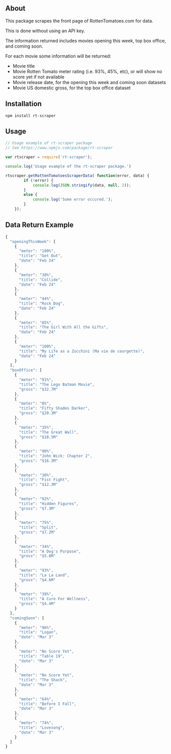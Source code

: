 ## About

This package scrapes the front page of RottenTomatoes.com for data.

This is done without using an API key.

The information returned includes movies opening this week, top box office, and coming soon.

For each movie some information will be returned:
* Movie title
* Movie Rotten Tomato meter rating (i.e. 93%, 45%, etc), or will show no score yet if not available
* Movie release date, for the opening this week and coming soon datasets
* Movie US domestic gross, for the top box office dataset

## Installation

```
npm install rt-scraper
```

## Usage

```javascript
// Usage example of rt-scraper package
// See https://www.npmjs.com/package/rt-scraper

var rtscraper = require('rt-scraper');

console.log('Usage example of the rt-scraper package.')

rtscraper.getRottenTomatoesScraperData( function(error, data) {
        if (!error) {
            console.log(JSON.stringify(data, null, 2));      
        }
        else {
            console.log('Some error occured.');
        }
    });
```

## Data Return Example 

```javascript
{
  "openingThisWeek": [
    {
      "meter": "100%",
      "title": "Get Out",
      "date": "Feb 24"
    },
    {
      "meter": "30%",
      "title": "Collide",
      "date": "Feb 24"
    },
    {
      "meter": "44%",
      "title": "Rock Dog",
      "date": "Feb 24"
    },
    {
      "meter": "85%",
      "title": "The Girl With All the Gifts",
      "date": "Feb 24"
    },
    {
      "meter": "100%",
      "title": "My Life as a Zucchini (Ma vie de courgette)",
      "date": "Feb 24"
    }
  ],
  "boxOffice": [
    {
      "meter": "91%",
      "title": "The Lego Batman Movie",
      "gross": "$32.7M"
    },
    {
      "meter": "8%",
      "title": "Fifty Shades Darker",
      "gross": "$20.3M"
    },
    {
      "meter": "35%",
      "title": "The Great Wall",
      "gross": "$18.5M"
    },
    {
      "meter": "90%",
      "title": "John Wick: Chapter 2",
      "gross": "$16.3M"
    },
    {
      "meter": "30%",
      "title": "Fist Fight",
      "gross": "$12.3M"
    },
    {
      "meter": "92%",
      "title": "Hidden Figures",
      "gross": "$7.3M"
    },
    {
      "meter": "75%",
      "title": "Split",
      "gross": "$7.2M"
    },
    {
      "meter": "34%",
      "title": "A Dog's Purpose",
      "gross": "$5.8M"
    },
    {
      "meter": "93%",
      "title": "La La Land",
      "gross": "$4.6M"
    },
    {
      "meter": "39%",
      "title": "A Cure For Wellness",
      "gross": "$4.4M"
    }
  ],
  "comingSoon": [
    {
      "meter": "96%",
      "title": "Logan",
      "date": "Mar 3"
    },
    {
      "meter": "No Score Yet",
      "title": "Table 19",
      "date": "Mar 3"
    },
    {
      "meter": "No Score Yet",
      "title": "The Shack",
      "date": "Mar 3"
    },
    {
      "meter": "64%",
      "title": "Before I Fall",
      "date": "Mar 3"
    },
    {
      "meter": "74%",
      "title": "Lovesong",
      "date": "Mar 3"
    }
  ]
}
```



